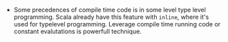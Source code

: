 * Some precedences of compile time code is in some level type level programming. Scala already have this feature with `inline`, where it's used for typelevel programming. Leverage compile time running code or constant evalutations is powerfull technique.